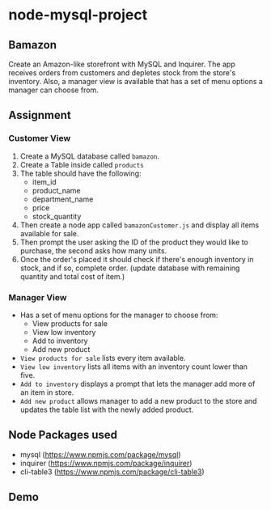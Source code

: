 # node-mysql-project

## Bamazon

Create an Amazon-like storefront with MySQL and Inquirer. The app receives orders from customers and depletes stock from the store's inventory. Also, a manager view is available that has a set of menu options a manager can choose from.

## Assignment

### Customer View

1. Create a MySQL database called `bamazon`.
2. Create a Table inside called `products`
3. The table should have the following:
   - item_id
   - product_name
   - department_name
   - price
   - stock_quantity
4. Then create a node app called `bamazonCustomer.js` and display all items available for sale.
5. Then prompt the user asking the ID of the product they would like to purchase, the second asks how many units.
6. Once the order's placed it should check if there's enough inventory in stock, and if so, complete order. (update database with remaining quantity and total cost of item.)

### Manager View

- Has a set of menu options for the manager to choose from:
  - View products for sale
  - View low inventory
  - Add to inventory
  - Add new product
- `View products for sale` lists every item available.
- `View low inventory` lists all items with an inventory count lower than five.
- `Add to inventory` displays a prompt that lets the manager add more of an item in store.
- `Add new product` allows manager to add a new product to the store and updates the table list with the newly added product.

## Node Packages used

- mysql (https://www.npmjs.com/package/mysql)
- inquirer (https://www.npmjs.com/package/inquirer)
- cli-table3 (https://www.npmjs.com/package/cli-table3)

## Demo
